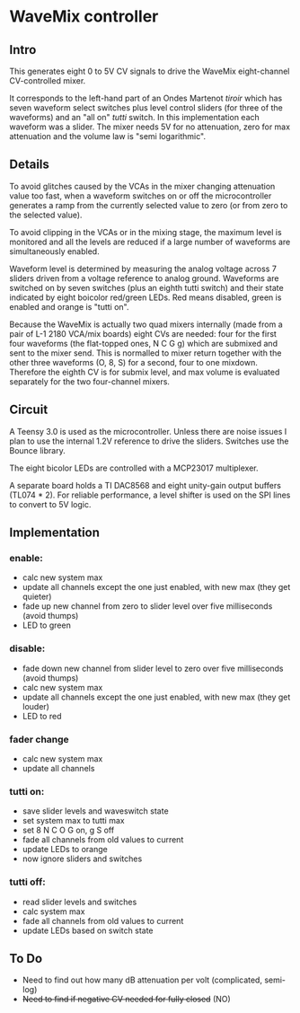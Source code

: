 # WaveMix controller

## Intro

This generates eight 0 to 5V CV signals to drive the WaveMix eight-channel CV-controlled mixer.

It corresponds to the left-hand part of an Ondes Martenot *tiroir* which has seven waveform select
switches plus level control sliders (for three of the waveforms) and an "all on" *tutti* switch.
In this implementation each waveform was a slider. The mixer needs 5V for no attenuation, zero for 
max attenuation and the volume law is "semi logarithmic".

## Details

To avoid glitches caused by the VCAs in the mixer changing attenuation value too fast, when a 
waveform switches on or off the microcontroller generates a ramp from the currently selected value 
to zero (or from zero to the selected value). 

To avoid clipping in the VCAs or in the mixing stage,
the maximum level is monitored and all the levels are reduced if a large number of waveforms are 
simultaneously enabled.

Waveform level is determined by measuring the analog voltage across 7 sliders driven from a voltage reference to analog ground.
Waveforms are switched on by seven switches (plus an eighth tutti switch) and their state indicated by eight boicolor
red/green LEDs. Red means disabled, green is enabled and orange is "tutti on".

Because the WaveMix is actually two quad mixers internally (made from a pair of L-1 2180 VCA/mix boards) eight
CVs are needed: four for the first four waveforms (the flat-topped ones, N C G g) which are submixed and sent to the 
mixer send. This is normalled to mixer return together with the other three waveforms (O, 8, S) for a second, four 
to one mixdown. Therefore the eighth CV is for submix level, and max volume is evaluated separately for the 
two four-channel mixers.

## Circuit

A Teensy 3.0 is used as the microcontroller. Unless there are noise issues I plan to use the internal 1.2V 
reference to drive the sliders. Switches use the Bounce library.

The eight bicolor LEDs are controlled with a MCP23017 multiplexer.

A separate board holds a TI DAC8568 and eight unity-gain output buffers (TL074 * 2). For reliable performance, a level 
shifter is used on the SPI lines to convert to 5V logic.

## Implementation

### enable:
*  calc new system max
*  update all channels except the one just enabled, with new max (they get quieter)
*  fade up new channel from zero to slider level over five milliseconds (avoid thumps)
*  LED to green

### disable:
*  fade down new channel from slider level to zero over five milliseconds (avoid thumps)
*  calc new system max
*  update all channels except the one just enabled, with new max (they get louder)
*  LED to red

### fader change
*  calc new system max
*  update all channels

### tutti on:
*  save slider levels and waveswitch state
*  set system max to tutti max
*  set 8 N C O G on, g S off
*  fade all channels from old values to current
*  update LEDs to orange
*  now ignore sliders and switches

### tutti off:
*  read slider levels and switches
*  calc system max
*  fade all channels from old values to current
*  update LEDs based on switch state
  

## To Do
* Need to find out how many dB attenuation per volt (complicated, semi-log)
* ~~Need to find if negative CV needed for fully closed~~ (NO)
